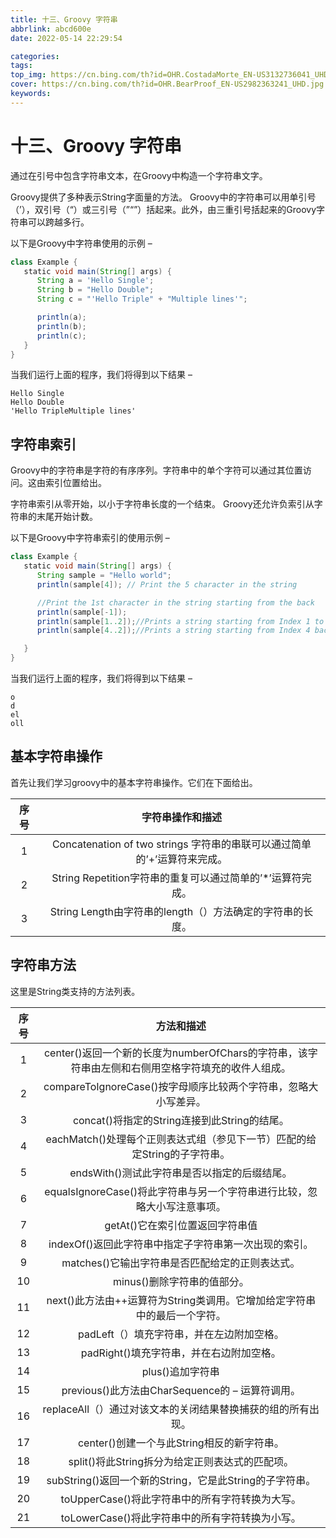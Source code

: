 ```yaml
---
title: 十三、Groovy 字符串
abbrlink: abcd600e
date: 2022-05-14 22:29:54

categories:
tags:
top_img: https://cn.bing.com/th?id=OHR.CostadaMorte_EN-US3132736041_UHD.jpg
cover: https://cn.bing.com/th?id=OHR.BearProof_EN-US2982363241_UHD.jpg
keywords:  
---
```

# 十三、Groovy 字符串

通过在引号中包含字符串文本，在Groovy中构造一个字符串文字。

Groovy提供了多种表示String字面量的方法。 Groovy中的字符串可以用单引号（’），双引号（“）或三引号（”“”）括起来。此外，由三重引号括起来的Groovy字符串可以跨越多行。

以下是Groovy中字符串使用的示例 –

```groovy
class Example { 
   static void main(String[] args) { 
      String a = 'Hello Single'; 
      String b = "Hello Double"; 
      String c = "'Hello Triple" + "Multiple lines'";

      println(a); 
      println(b); 
      println(c); 
   } 
}
```

当我们运行上面的程序，我们将得到以下结果 –

```
Hello Single 
Hello Double 
'Hello TripleMultiple lines'
```

## 字符串索引

Groovy中的字符串是字符的有序序列。字符串中的单个字符可以通过其位置访问。这由索引位置给出。

字符串索引从零开始，以小于字符串长度的一个结束。 Groovy还允许负索引从字符串的末尾开始计数。

以下是Groovy中字符串索引的使用示例 –

```groovy
class Example { 
   static void main(String[] args) { 
      String sample = "Hello world"; 
      println(sample[4]); // Print the 5 character in the string

      //Print the 1st character in the string starting from the back 
      println(sample[-1]); 
      println(sample[1..2]);//Prints a string starting from Index 1 to 2 
      println(sample[4..2]);//Prints a string starting from Index 4 back to 2 

   } 
}
```

当我们运行上面的程序，我们将得到以下结果 –

```
o 
d 
el 
oll 
```

## 基本字符串操作

首先让我们学习groovy中的基本字符串操作。它们在下面给出。

| 序号 |                       字符串操作和描述                       |
| :--: | :----------------------------------------------------------: |
|  1   | Concatenation of two strings 字符串的串联可以通过简单的’+’运算符来完成。 |
|  2   |  String Repetition字符串的重复可以通过简单的’*’运算符完成。  |
|  3   |  String Length由字符串的length（）方法确定的字符串的长度。   |

## 字符串方法

这里是String类支持的方法列表。

| 序号 |                          方法和描述                          |
| :--: | :----------------------------------------------------------: |
|  1   | center()返回一个新的长度为numberOfChars的字符串，该字符串由左侧和右侧用空格字符填充的收件人组成。 |
|  2   | compareToIgnoreCase()按字母顺序比较两个字符串，忽略大小写差异。 |
|  3   |         concat()将指定的String连接到此String的结尾。         |
|  4   | eachMatch()处理每个正则表达式组（参见下一节）匹配的给定String的子字符串。 |
|  5   |         endsWith()测试此字符串是否以指定的后缀结尾。         |
|  6   | equalsIgnoreCase()将此字符串与另一个字符串进行比较，忽略大小写注意事项。 |
|  7   |               getAt()它在索引位置返回字符串值                |
|  8   |    indexOf()返回此字符串中指定子字符串第一次出现的索引。     |
|  9   |       matches()它输出字符串是否匹配给定的正则表达式。        |
|  10  |                 minus()删除字符串的值部分。                  |
|  11  | next()此方法由++运算符为String类调用。它增加给定字符串中的最后一个字符。 |
|  12  |          padLeft（）填充字符串，并在左边附加空格。           |
|  13  |           padRight()填充字符串，并在右边附加空格。           |
|  14  |                       plus()追加字符串                       |
|  15  |       previous()此方法由CharSequence的 – 运算符调用。        |
|  16  | replaceAll（）通过对该文本的关闭结果替换捕获的组的所有出现。 |
|  17  |          center()创建一个与此String相反的新字符串。          |
|  18  |       split()将此String拆分为给定正则表达式的匹配项。        |
|  19  |   subString()返回一个新的String，它是此String的子字符串。    |
|  20  |       toUpperCase()将此字符串中的所有字符转换为大写。        |
|  21  |       toLowerCase()将此字符串中的所有字符转换为小写。        |